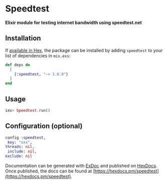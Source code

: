 # Speedtest

**Elixir module for testing internet bandwidth using speedtest.net**

## Installation

If [available in Hex](https://hex.pm/docs/publish), the package can be installed
by adding `speedtest` to your list of dependencies in `mix.exs`:

```elixir
def deps do
  [
    {:speedtest, "~> 1.0.0"}
  ]
end
```

## Usage

```elixir
iex> Speedtest.run()
```

## Configuration (optional)
```elixir
config :speedtest,
 key: "xxx",
threads: nil,
 include: nil,
exclude: nil
```

Documentation can be generated with [ExDoc](https://github.com/elixir-lang/ex_doc)
and published on [HexDocs](https://hexdocs.pm). Once published, the docs can
be found at [https://hexdocs.pm/speedtest](https://hexdocs.pm/speedtest).

